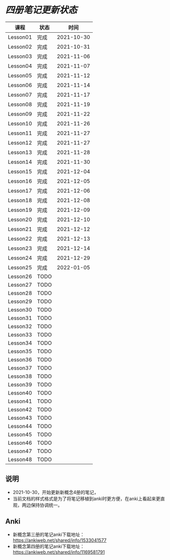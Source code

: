 # *四册笔记更新状态*

| 课程 | 状态 | 时间|
| ---- | ---- | ---- |
| Lesson01 | 完成 | 2021-10-30 |
| Lesson02 | 完成 | 2021-10-31 |
| Lesson03 | 完成 | 2021-11-06 |
| Lesson04 | 完成 | 2021-11-07 |
| Lesson05 | 完成 | 2021-11-12 |
| Lesson06 | 完成 | 2021-11-14 |
| Lesson07 | 完成 | 2021-11-17 |
| Lesson08 | 完成 | 2021-11-19 |
| Lesson09 | 完成 | 2021-11-22 |
| Lesson10 | 完成 | 2021-11-26 |
| Lesson11 | 完成 | 2021-11-27 |
| Lesson12 | 完成 | 2021-11-27 |
| Lesson13 | 完成 | 2021-11-28 |
| Lesson14 | 完成 | 2021-11-30 |
| Lesson15 | 完成 | 2021-12-04 |
| Lesson16 | 完成 | 2021-12-05 |
| Lesson17 | 完成 | 2021-12-06 |
| Lesson18 | 完成 | 2021-12-08 |
| Lesson19 | 完成 | 2021-12-09 |
| Lesson20 | 完成 | 2021-12-10 |
| Lesson21 | 完成 | 2021-12-12 |
| Lesson22 | 完成 | 2021-12-13 |
| Lesson23 | 完成 | 2021-12-14 |
| Lesson24 | 完成 | 2021-12-29 |
| Lesson25 | 完成 | 2022-01-05 |
| Lesson26 | TODO |  |
| Lesson27 | TODO |  |
| Lesson28 | TODO |  |
| Lesson29 | TODO |  |
| Lesson30 | TODO |  |
| Lesson31 | TODO |  |
| Lesson32 | TODO |  |
| Lesson33 | TODO |  |
| Lesson34 | TODO |  |
| Lesson35 | TODO |  |
| Lesson36 | TODO |  |
| Lesson37 | TODO |  |
| Lesson38 | TODO |  |
| Lesson39 | TODO |  |
| Lesson40 | TODO |  |
| Lesson41 | TODO |  |
| Lesson42 | TODO |  |
| Lesson43 | TODO |  |
| Lesson44 | TODO |  |
| Lesson45 | TODO |  |
| Lesson46 | TODO |  |
| Lesson47 | TODO |  |
| Lesson48 | TODO |  |

## 说明

* 2021-10-30，开始更新新概念4册的笔记，
* 当前文档的样式格式是为了将笔记移植到anki时更方便，在anki上看起来更直观，两边保持协调统一。

## Anki
* 新概念第三册的笔记anki下载地址：https://ankiweb.net/shared/info/1533041577
* 新概念第四册的笔记anki下载地址：https://ankiweb.net/shared/info/1169581791
